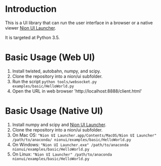 Introduction
============
This is a UI library that can run the user interface in a browser or a
native viewer [Nion UI Launcher](https://github.com/nion-software/nionui-launcher).

It is targeted at Python 3.5.

Basic Usage (Web UI)
====================
1. Install twisted, autobahn, numpy, and scipy.
2. Clone the repository into a nion/ui subfolder.
3. Run the script ``python tools/websocket.py examples/basic/HelloWorld.py``
4. Open the URL in web browser 'http://localhost:8888/client.html'

Basic Usage (Native UI)
=======================
1. Install numpy and scipy and [Nion UI Launcher](https://github.com/nion-software/nionui-launcher).
2. Clone the repository into a nion/ui subfolder.
3. On Mac OS: ``"Nion UI Launcher.app/Contents/MacOS/Nion UI Launcher" /path/to/anaconda/ nionui/examples/basic/HelloWorld.py``
4. On Windows: ``"Nion UI Launcher.exe" /path/to/anaconda nionui/examples/basic/HelloWorld.py``
5. On Linux: ``"Nion UI Launcher" /path/to/anaconda nionui/examples/basic/HelloWorld.py``
